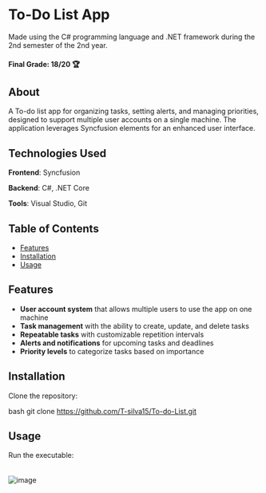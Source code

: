 # To-Do List App

Made using the C# programming language and .NET framework during the 2nd semester of the 2nd year.

#### Final Grade: 18/20 🏆

## About

A To-do list app for organizing tasks, setting alerts, and managing priorities, designed to support multiple user accounts on a single machine. The application leverages Syncfusion elements for an enhanced user interface.

## Technologies Used

**Frontend**: Syncfusion

**Backend**: C#, .NET Core

**Tools**: Visual Studio, Git

## Table of Contents

- [Features](#features)
- [Installation](#installation)
- [Usage](#usage)


## Features

- **User account system** that allows multiple users to use the app on one machine
- **Task management** with the ability to create, update, and delete tasks
- **Repeatable tasks** with customizable repetition intervals
- **Alerts and notifications** for upcoming tasks and deadlines
- **Priority levels** to categorize tasks based on importance



## Installation

Clone the repository:
   

bash
   git clone https://github.com/T-silva15/To-do-List.git


## Usage

Run the executable:
######
  ![image](https://github.com/T-silva15/To-do-List/assets/128994723/8fbf89bd-b927-46f8-8359-18d2c9206d59)
